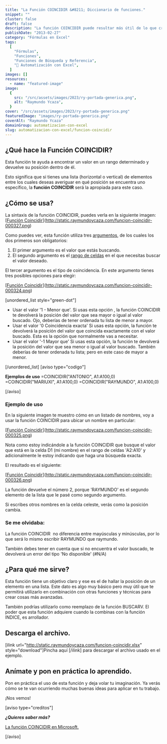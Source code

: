 ```yaml
---
title: "La Función COINCIDIR &#8211; Diccionario de funciones."
snippet: ""
cluster: false
draft: false
description: "La función COINCIDIR puede resultar más útil de lo que crees. Tómate un par de minutos para aprender a utilizarla."
publishDate: "2013-02-27"
category: "Fórmulas en Excel"
tags:
  [
    "Fórmulas",
    "Funciones",
    "Funciones de Búsqueda y Referencia",
    "🤖 Automatización con Excel",
  ]
images: []
resources:
  - name: "featured-image"
image:
  {
    src: "/src/assets/images/2023/ry-portada-generica.png",
    alt: "Raymundo Ycaza",
  }
cover: "/src/assets/images/2023/ry-portada-generica.png"
featuredImage: "images/ry-portada-generica.png"
coverAlt: "Raymundo Ycaza"
domainGroup: automatizacion-con-excel
slug: automatizacion-con-excel/funcion-coincidir
---
```


## ¿Qué hace la Función COINCIDIR?

Esta función te ayuda a encontrar un valor en un rango determinado y devuelve su posición dentro de él.

Esto significa que si tienes una lista (horizontal o vertical) de elementos entre los cuales deseas averiguar en qué posición se encuentra uno específico, la **función COINCIDIR** será la apropiada para este caso.

## ¿Cómo se usa?

La sintaxis de la función COINCIDIR, puedes verla en la siguiente imagen: [[Función Coincidir](/src/assets/images/2023/funcion-coincidir-000327-600x177.png)](http://static.raymundoycaza.com/funcion-coincidir-000327.png)

Como puedes ver, esta función utiliza tres [argumentos](http://raymundoycaza.com/que-son-los-argumentos-en-excel/), de los cuales los dos primeros son obligatorios:

1. El primer argumento es el valor que estás buscando.
2. El segundo argumento es el [rango de celdas](http://raymundoycaza.com/que-es-un-rango-en-excel/) en el que necesitas buscar el valor deseado.

El tercer argumento es el tipo de coincidencia. En este argumento tienes tres posibles opciones para elegir:

[[Función Coincidir](/src/assets/images/2023/funcion-coincidir-000324.png)](http://static.raymundoycaza.com/funcion-coincidir-000324.png)

\[unordered_list style="green-dot"\]

- Usar el valor '1 - Menor que'. Si usas esta opción , la función COINCIDIR te devolverá la posición del valor que sea mayor o igual al valor buscado. Ojo, deberías de tener ordenada tu lista de menor a mayor.
- Usar el valor '0 Coincidencia exacta' Si usas esta opción, la función te devolverá la posición del valor que coincida exactamente con el valor buscado. Esta es la opción que normalmente vas a necesitar.
- Usar el valor '-1 Mayor que' Si usas esta opción, la función te devolverá la posición del valor que sea menor o igual al valor buscado. También deberías de tener ordenada tu lista; pero en este caso de mayor a menor.

\[/unordered_list\] \[aviso type="codigo"\]

**Ejemplos de uso** =COINCIDIR("ANTONIO", A1:A100,0) =COINCIDIR("MARIUXI", A1:A100,0) =COINCIDIR("RAYMUNDO", A1:A100,0)

\[/aviso\]

### Ejemplo de uso

En la siguiente imagen te muestro cómo en un listado de nombres, voy a usar la función COINCIDIR para ubicar un nombre en particular:

[[Función Coincidir](/src/assets/images/2023/funcion-coincidir-000325-600x136.png)](http://static.raymundoycaza.com/funcion-coincidir-000325.png)

Nota como estoy indicándole a la función COINCIDIR que busque el valor que está en la celda D1 (mi nombre) en el rango de celdas 'A2:A10' y adicionalmente le estoy indicando que haga una búsqueda exacta.

El resultado es el siguiente:

[[Función Coincidir](/src/assets/images/2023/funcion-coincidir-000326-600x136.png)](http://static.raymundoycaza.com/funcion-coincidir-000326.png)

La función devuelve el número 2, porque 'RAYMUNDO' es el segundo elemento de la lista que le pasé como segundo argumento.

Si escribes otros nombres en la celda celeste, verás como la posición cambia.

### Se me olvidaba:

La función COINCIDIR  no diferencia entre mayúsculas y minúsculas, por lo que será lo mismo escribir RAYMUNDO que raymundo.

También debes tener en cuenta que si no encuentra el valor buscado, te devolverá un error del tipo 'No disponible' (#N/A)

## ¿Para qué me sirve?

Esta función tiene un objetivo claro y ese es el de hallar la posición de un elemento en una lista. Este dato es algo muy básico pero muy útil que te permitirá utilizarlo en combinación con otras funciones y técnicas para crear cosas más avanzadas.

También podrías utilizarlo como reemplazo de la función BUSCARV. El poder que esta función adquiere cuando la combinas con la función INDICE, es arrollador.

## Descarga el archivo.

\[ilink url="http://static.raymundoycaza.com/funcion-coincidir.xlsx" style="download"\]Pincha aquí \[/ilink\] para descargar el archivo usado en el ejemplo.

## Anímate y pon en práctica lo aprendido.

Pon en práctica el uso de esta función y deja volar tu imaginación. Ya verás cómo se te van ocurriendo muchas buenas ideas para aplicar en tu trabajo.

¡Nos vemos!

\[aviso type="creditos"\]

_**¿Quieres saber más?**_

[La función COINCIDIR en Microsoft.](http://office.microsoft.com/es-es/excel-help/funcion-coincidir-HP010062414.aspx)

\[/aviso\]
